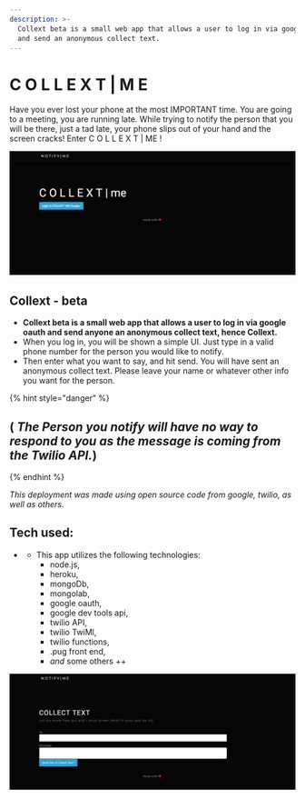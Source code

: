 ```yaml
---
description: >-
  Collext beta is a small web app that allows a user to log in via google oauth
  and send an anonymous collect text.
---
```


# C O L L E X T \| M E

Have you ever lost your phone at the most IMPORTANT time. You are going to a meeting, you are running late. While trying to notify the person that you will be there, just a tad late, your phone slips out of your hand and the screen cracks! Enter C O L L E X T \| ME !

![Landing page to login](.gitbook/assets/screen-shot-2019-03-03-at-1.54.55-am.png)

## Collext - beta

* **Collext beta is a small web app that allows a user to log in via google oauth and send anyone an anonymous collect text, hence Collext.**
* When you log in, you will be shown a simple UI. Just type in a valid phone number for the person you would like to notify.
* Then enter what you want to say, and hit send. You will have sent an anonymous collect text. Please leave your name or whatever other info you want for the person. 

{% hint style="danger" %}
## \( _The Person you notify will have no way to respond to you as the message is coming from the Twilio API._\)
{% endhint %}

_This deployment was made using open source code from google, twilio, as well as others._

## Tech used:

* * This app utilizes the following technologies:
    * node.js, 
    * heroku, 
    * mongoDb, 
    * mongolab, 
    * google oauth, 
    * google dev tools api, 
    * twilio API, 
    * twilio TwiMl, 
    * twilio functions, 
    * .pug front end,
    * _and_ some others ++

![The beautifully simple UI](.gitbook/assets/screen-shot-2019-03-03-at-1.55.08-am.png)

